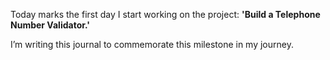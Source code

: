 Today marks the first day I start working on the project: **'Build a Telephone Number Validator.'** 

I’m writing this journal to commemorate this milestone in my journey.
